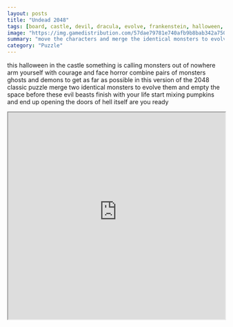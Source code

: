 ```yaml
---
layout: posts
title: "Undead 2048"
tags: [board, castle, devil, dracula, evolve, frankenstein, halloween, logic, monsters, 2048, monster, halloween, free, online, games, oyna, game, free, games, play, play, games]
image: "https://img.gamedistribution.com/57dae79781e740afb9b8bab342a75003-512x384.jpeg"
summary: "move the characters and merge the identical monsters to evolve them  free online games oyna game free games play play games"
category: "Puzzle"
---
```


this halloween in the castle something is calling monsters out of nowhere arm yourself with courage and face horror combine pairs of monsters ghosts and demons to get as far as possible in this version of the 2048 classic puzzle merge two identical monsters to evolve them and empty the space before these evil beasts finish with your life start mixing pumpkins and end up opening the doors of hell itself are you ready

<iframe width="100%" height="480px;" src="https://html5.gamedistribution.com/57dae79781e740afb9b8bab342a75003/"></iframe>